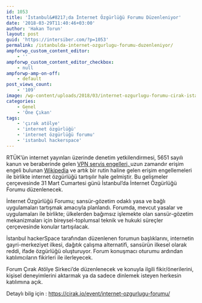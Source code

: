 ```yaml
---
id: 1053
title: 'İstanbul&#8217;da İnternet Özgürlüğü Forumu Düzenleniyor'
date: '2018-03-29T11:40:46+03:00'
author: 'Hakan Torun'
layout: post
guid: 'https://intersiber.com/?p=1053'
permalink: /istanbulda-internet-ozgurlugu-forumu-duzenleniyor/
ampforwp_custom_content_editor:
    - ''
ampforwp_custom_content_editor_checkbox:
    - null
ampforwp-amp-on-off:
    - default
post_views_count:
    - '109'
image: /wp-content/uploads/2018/03/internet-ozgurlugu-forumu-cirak-istanbul-hackerspace.jpg
categories:
    - Genel
    - 'Öne Çıkan'
tags:
    - 'çırak atölye'
    - 'internet özgürlüğü'
    - 'internet özgürlüğü forumu'
    - 'istanbul hackerspace'
---
```


RTÜK’ün internet yayınları üzerinde denetim yetkilendirmesi, 5651 sayılı kanun ve beraberinde gelen [VPN servis engelleri, ](https://intersiber.com/turkiyede-vpn-servisleri-engellendi/)uzun zamandır erişim engeli bulunan [Wikipedia](https://intersiber.com/wikipedia-erisim-engeli-devam-ediyor/) ve artık bir rutin haline gelen erişim engellemeleri ile birlikte internet özgürlüğü tartışılır hale gelmiştir. Bu gelişmeler çerçevesinde 31 Mart Cumartesi günü İstanbul’da İnternet Özgürlüğü Forumu düzenlenecek.

İnternet Özgürlüğü Forumu; sansür-gözetim odaklı yasa ve bağlı uygulamaları tartışmak amacıyla planlandı. Forumda, mevcut yasalar ve uygulamaları ile birlikte; ülkelerden bağımsız işlemekte olan sansür-gözetim mekanizmaları için bireysel-toplumsal teknik ve hukuki süreçler çerçevesinde konular tartışılacak.

İstanbul hackerSpace tarafından düzenlenen forumun başlıklarını, internetin gayri-merkeziyet ilkesi, dağıtık çalışma alternatifi, sansürün ilkesel olarak reddi, ifade özgürlüğü oluşturuyor. Forum konuşmacı oturumu ardından katılımcıların fikirleri ile ilerleyecek.

Forum Çırak Atölye Sirkeci’de düzenlenecek ve konuyla ilgili fikir/önerilerini, kişisel deneyimlerini aktarmak ya da sadece dinlemek isteyen herkesin katılımına açık.

Detaylı bilg için : <https://cirak.io/event/internet-ozgurlugu-forumu/>